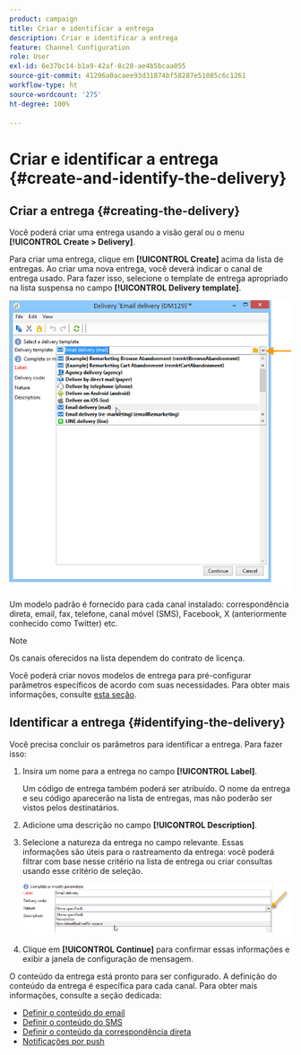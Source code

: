 ```yaml
---
product: campaign
title: Criar e identificar a entrega
description: Criar e identificar a entrega
feature: Channel Configuration
role: User
exl-id: 6e37bc14-b1a9-42af-8c28-ae4b5bcaa055
source-git-commit: 41296a0acaee93d31874bf58287e51085c6c1261
workflow-type: ht
source-wordcount: '275'
ht-degree: 100%

---
```


# Criar e identificar a entrega {#create-and-identify-the-delivery}

## Criar a entrega {#creating-the-delivery}

Você poderá criar uma entrega usando a visão geral ou o menu **[!UICONTROL Create > Delivery]**.


Para criar uma entrega, clique em **[!UICONTROL Create]** acima da lista de entregas. Ao criar uma nova entrega, você deverá indicar o canal de entrega usado. Para fazer isso, selecione o template de entrega apropriado na lista suspensa no campo **[!UICONTROL Delivery template]**.

![](assets/s_ncs_user_wizard_email01_1.png)

Um modelo padrão é fornecido para cada canal instalado: correspondência direta, email, fax, telefone, canal móvel (SMS), Facebook, X (anteriormente conhecido como Twitter) etc.

>[!NOTE]
>
>Os canais oferecidos na lista dependem do contrato de licença.

Você poderá criar novos modelos de entrega para pré-configurar parâmetros específicos de acordo com suas necessidades. Para obter mais informações, consulte [esta seção](about-templates.md).

## Identificar a entrega {#identifying-the-delivery}

Você precisa concluir os parâmetros para identificar a entrega. Para fazer isso:

1. Insira um nome para a entrega no campo **[!UICONTROL Label]**.

   Um código de entrega também poderá ser atribuído. O nome da entrega e seu código aparecerão na lista de entregas, mas não poderão ser vistos pelos destinatários.

1. Adicione uma descrição no campo **[!UICONTROL Description]**.
1. Selecione a natureza da entrega no campo relevante. Essas informações são úteis para o rastreamento da entrega: você poderá filtrar com base nesse critério na lista de entrega ou criar consultas usando esse critério de seleção.

   ![](assets/s_ncs_user_email_del_nature.png)

1. Clique em **[!UICONTROL Continue]** para confirmar essas informações e exibir a janela de configuração de mensagem.

O conteúdo da entrega está pronto para ser configurado. A definição do conteúdo da entrega é específica para cada canal. Para obter mais informações, consulte a seção dedicada:

* [Definir o conteúdo do email](defining-the-email-content.md)
* [Definir o conteúdo do SMS](sms-create.md#defining-the-sms-content)
* [Definir o conteúdo da correspondência direta](defining-the-direct-mail-content.md)
* [Notificações por push](about-mobile-app-channel.md)
